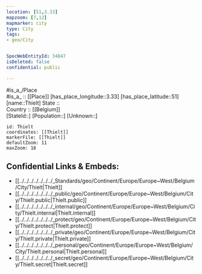 ```yaml
---
location: [51,3.33] 
mapzoom: [7,12] 
mapmarker: city 
type: City
tags:
- geo/City


SpocWebEntityId: 34847
isDeleted: false
confidential: public

---
```

#is_a_/Place  
#is_a_ :: [[Place]] 
[has_place_longitude::3.33] 
[has_place_latitude::51] 
[name::Thielt] 
State ::  
Country :: [[Belgium]]  
[StateId::] 
[Population::] 
[Unknown::] 


```leaflet
id: Thielt
coordinates: [[Thielt]] 
markerFile: [[Thielt]] 
defaultZoom: 11 
maxZoom: 18
```


## Confidential Links & Embeds: 
- [[../../../../../../../_Standards/geo/Continent/Europe/Europe~West/Belgium/City/Thielt|Thielt]] 
- [[../../../../../../../_public/geo/Continent/Europe/Europe~West/Belgium/City/Thielt.public|Thielt.public]] 
- [[../../../../../../../_internal/geo/Continent/Europe/Europe~West/Belgium/City/Thielt.internal|Thielt.internal]] 
- [[../../../../../../../_protect/geo/Continent/Europe/Europe~West/Belgium/City/Thielt.protect|Thielt.protect]] 
- [[../../../../../../../_private/geo/Continent/Europe/Europe~West/Belgium/City/Thielt.private|Thielt.private]] 
- [[../../../../../../../_personal/geo/Continent/Europe/Europe~West/Belgium/City/Thielt.personal|Thielt.personal]] 
- [[../../../../../../../_secret/geo/Continent/Europe/Europe~West/Belgium/City/Thielt.secret|Thielt.secret]] 
